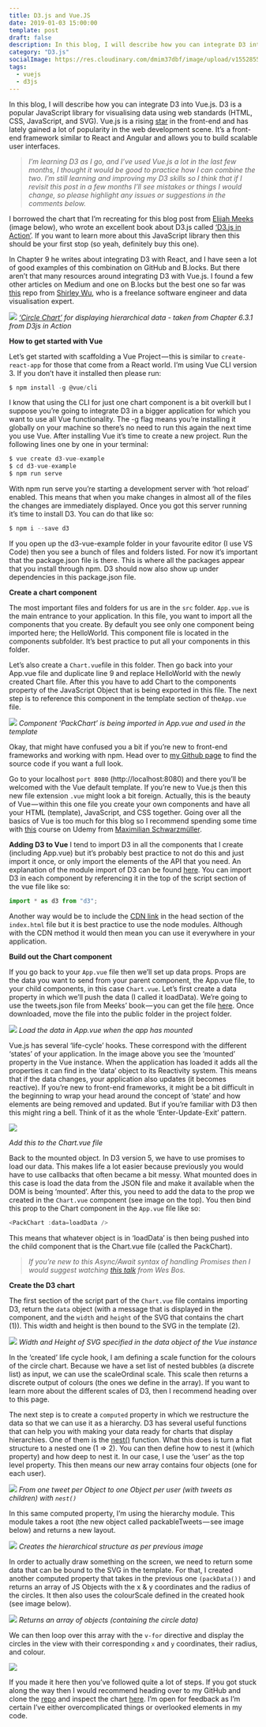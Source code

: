 ```yaml
---
title: D3.js and Vue.JS
date: 2019-01-03 15:00:00
template: post
draft: false
description: In this blog, I will describe how you can integrate D3 into Vue.js. I'm also introducing the Vue CLI and how to integrate D3 there.
category: "D3.js"
socialImage: https://res.cloudinary.com/dmim37dbf/image/upload/v1552855223/d3_vuejs.png
tags:
  - vuejs
  - d3js
---
```


In this blog, I will describe how you can integrate D3 into Vue.js. D3 is a popular JavaScript library for visualising data using web standards (HTML, CSS, JavaScript, and SVG). Vue.js is a rising [star](https://hasvuepassedreactyet.surge.sh/) in the front-end and has lately gained a lot of popularity in the web development scene. It’s a front-end framework similar to React and Angular and allows you to build scalable user interfaces.

> _I’m learning D3 as I go, and I’ve used Vue.js a lot in the last few months, I thought it would be good to practice how I can combine the two. I’m still learning and improving my D3 skills so I think that if I revisit this post in a few months I’ll see mistakes or things I would change, so please highlight any issues or suggestions in the comments below._

I borrowed the chart that I’m recreating for this blog post from [Elijah Meeks](https://medium.com/@Elijah_Meeks) (image below), who wrote an excellent book about D3.js called [‘D3.js in Action’](https://www.amazon.com/D3-js-Action-Data-visualization-JavaScript/dp/1617294489/ref=sr_1_2?ie=UTF8&qid=1546022089&sr=8-2). If you want to learn more about this JavaScript library then this should be your first stop (so yeah, definitely buy this one).

In Chapter 9 he writes about integrating D3 with React, and I have seen a lot of good examples of this combination on GitHub and B.locks. But there aren’t that many resources around integrating D3 with Vue.js. I found a few other articles on Medium and one on B.locks but the best one so far was [this](https://github.com/sxywu/vue-d3-example) repo from [Shirley Wu](https://twitter.com/sxywu), who is a freelance software engineer and data visualisation expert.

![](https://cdn-images-1.medium.com/max/1600/1*sSCXT5xlNwSY9yWb6hWwtQ.png)
_[‘Circle Chart’](https://andre347.github.io/d3-vue-example/) for displaying hierarchical data - taken from Chapter 6.3.1 from D3js in Action_

**How to get started with Vue**

Let’s get started with scaffolding a Vue Project — this is similar to `create-react-app` for those that come from a React world. I’m using Vue CLI version 3. If you don’t have it installed then please run:

```javascript
$ npm install -g @vue/cli
```

I know that using the CLI for just one chart component is a bit overkill but I suppose you’re going to integrate D3 in a bigger application for which you want to use all Vue functionality. The -g flag means you’re installing it globally on your machine so there’s no need to run this again the next time you use Vue. After installing Vue it’s time to create a new project. Run the following lines one by one in your terminal:

```javascript
$ vue create d3-vue-example
$ cd d3-vue-example
$ npm run serve
```

With npm run serve you’re starting a development server with ‘hot reload’ enabled. This means that when you make changes in almost all of the files the changes are immediately displayed. Once you got this server running it’s time to install D3. You can do that like so:

```javascript
$ npm i --save d3
```

If you open up the d3-vue-example folder in your favourite editor (I use VS Code) then you see a bunch of files and folders listed. For now it’s important that the package.json file is there. This is where all the packages appear that you install through npm. D3 should now also show up under dependencies in this package.json file.

**Create a chart component**

The most important files and folders for us are in the `src` folder. `App.vue` is the main entrance to your application. In this file, you want to import all the components that you create. By default you see only one component being imported here; the HelloWorld. This component file is located in the components subfolder. It’s best practice to put all your components in this folder.

Let’s also create a `Chart.vue`file in this folder. Then go back into your App.vue file and duplicate line 9 and replace HelloWorld with the newly created Chart file. After this you have to add Chart to the components property of the JavaScript Object that is being exported in this file. The next step is to reference this component in the template section of the`App.vue` file.

![](https://cdn-images-1.medium.com/max/1600/1*ITQctBl97dsHfTNyzWLuKw.png)
_Component ‘PackChart’ is being imported in App.vue and used in the template_

Okay, that might have confused you a bit if you’re new to front-end frameworks and working with npm. Head over to [my Github page](https://github.com/andre347/d3-vue-example) to find the source code if you want a full look.

Go to your localhost `port 8080` (http://localhost:8080) and there you’ll be welcomed with the Vue default template. If you’re new to Vue.js then this new file extension `.vue` might look a bit foreign. Actually, this is the beauty of Vue — within this one file you create your own components and have all your HTML (template), JavaScript, and CSS together. Going over all the basics of Vue is too much for this blog so I recommend spending some time with [this](https://gitconnected.com/site/redirect/tutorials/2052) course on Udemy from [Maximilian Schwarzmüller](https://twitter.com/maxedapps?lang=en).

**Adding D3 to Vue**
I tend to import D3 in all the components that I create (including App.vue) but it’s probably best practice to not do this and just import it once, or only import the elements of the API that you need. An explanation of the module import of D3 can be found [here](https://stackoverflow.com/questions/50606982/what-is-the-correct-way-to-import-and-use-d3-and-its-submodules-in-es6/50610922). You can import D3 in each component by referencing it in the top of the script section of the vue file like so:

```javascript
import * as d3 from "d3";
```

Another way would be to include the [CDN link](https://cdnjs.com/libraries/d3) in the head section of the `index.html` file but it is best practice to use the node modules. Although with the CDN method it would then mean you can use it everywhere in your application.

**Build out the Chart component**

If you go back to your `App.vue` file then we’ll set up data props. Props are the data you want to send from your parent component, the App.vue file, to your child components, in this case `Chart.vue`. Let’s first create a data property in which we’ll push the data (I called it loadData). We’re going to use the tweets.json file from Meeks’ book — you can get the file [here](https://github.com/emeeks/d3_in_action_2/blob/master/data/tweets.json). Once downloaded, move the file into the public folder in the project folder.

![](https://cdn-images-1.medium.com/max/1600/1*ZQGG2RSMohMsqkK6TB95jg.png)
_Load the data in App.vue when the app has mounted_

Vue.js has several ‘life-cycle’ hooks. These correspond with the different ‘states’ of your application. In the image above you see the ‘mounted’ property in the Vue instance. When the application has loaded it adds all the properties it can find in the ‘data’ object to its Reactivity system. This means that if the data changes, your application also updates (it becomes reactive). If you’re new to front-end frameworks, it might be a bit difficult in the beginning to wrap your head around the concept of ‘state’ and how elements are being removed and updated. But if you’re familiar with D3 then this might ring a bell. Think of it as the whole ‘Enter-Update-Exit’ pattern.

![](https://cdn-images-1.medium.com/max/1200/1*kj7RDmS5p84FX90AOae8rA.png)

_Add this to the Chart.vue file_

Back to the mounted object. In D3 version 5, we have to use promises to load our data. This makes life a lot easier because previously you would have to use callbacks that often became a bit messy. What mounted does in this case is load the data from the JSON file and make it available when the DOM is being ‘mounted’. After this, you need to add the data to the prop we created in the `Chart.vue` component (see image on the top). You then bind this prop to the Chart component in the `App.vue` file like so:

```javascript
<PackChart :data=loadData />
```

This means that whatever object is in ‘loadData’ is then being pushed into the child component that is the Chart.vue file (called the PackChart).

> _If you’re new to this Async/Await syntax of handling Promises then I would suggest watching [this talk](https://www.youtube.com/watch?v=9YkUCxvaLEk) from Wes Bos._

**Create the D3 chart**

The first section of the script part of the `Chart.vue` file contains importing D3, return the `data` object (with a message that is displayed in the component, and the `width` and `height` of the SVG that contains the chart (1)). This width and height is then bound to the SVG in the template (2).

![](https://cdn-images-1.medium.com/max/1600/1*Gv_LO5n2Q2pHS2bT8cjxPw.png)
_Width and Height of SVG specified in the data object of the Vue instance_

In the ‘created’ life cycle hook, I am defining a scale function for the colours of the circle chart. Because we have a set list of nested bubbles (a discrete list) as input, we can use the scaleOrdinal scale. This scale then returns a discrete output of colours (the ones we define in the array). If you want to learn more about the different scales of D3, then I recommend heading over to this page.

The next step is to create a `computed` property in which we restructure the data so that we can use it as a hierarchy. D3 has several useful functions that can help you with making your data ready for charts that display hierarchies. One of them is the [nest()](http://learnjsdata.com/group_data.html) function. What this does is turn a flat structure to a nested one (1 => 2). You can then define how to nest it (which property) and how deep to nest it. In our case, I use the ‘user’ as the top level property. This then means our new array contains four objects (one for each user).

![](https://cdn-images-1.medium.com/max/1600/1*47A4s-nfFsQazSkELARyng.png)
_From one tweet per Object to one Object per user (with tweets as children) with `nest()`_

In this same computed property, I’m using the hierarchy module. This module takes a root (the new object called packableTweets — see image below) and returns a new layout.

![](https://cdn-images-1.medium.com/max/1600/1*j7_2YDy0M8uAfQSYQ9lSvQ.png)
_Creates the hierarchical structure as per previous image_

In order to actually draw something on the screen, we need to return some data that can be bound to the SVG in the template. For that, I created another computed property that takes in the previous one `(packData())` and returns an array of JS Objects with the x & y coordinates and the radius of the circles. It then also uses the colourScale defined in the created hook (see image below).

![](https://cdn-images-1.medium.com/max/1600/1*1IwQuNcM9L9PkeI6zl5AAQ.png)
_Returns an array of objects (containing the circle data)_

We can then loop over this array with the `v-for` directive and display the circles in the view with their corresponding `x` and `y` coordinates, their radius, and colour.

![](https://cdn-images-1.medium.com/max/1600/1*F01r_I7hUkAVVf-q1k4bZQ.png)

If you made it here then you’ve followed quite a lot of steps. If you got stuck along the way then I would recommend heading over to my GitHub and clone the [repo](https://github.com/andre347/d3-vue-example) and inspect the chart [here](https://andre347.github.io/d3-vue-example/). I’m open for feedback as I’m certain I’ve either overcomplicated things or overlooked elements in my code.
